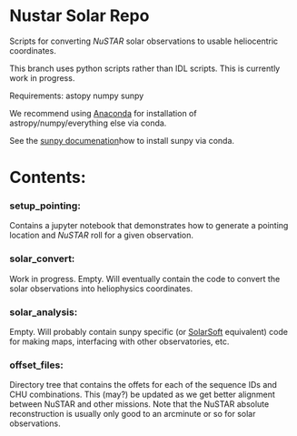 # Nustar Solar Repo
Scripts for converting *NuSTAR* solar observations to usable heliocentric coordinates.

This branch uses python scripts rather than IDL scripts. This is currently work in progress.

Requirements:
  astopy
  numpy
  sunpy

We recommend using [Anaconda](https://www.continuum.io/downloads) for installation of astropy/numpy/everything else via conda.

See the [sunpy documenation](http://sunpy.org)how to install sunpy via conda.


# Contents: 

### setup_pointing:

Contains a jupyter notebook that demonstrates how to generate a pointing location and *NuSTAR* roll for a given observation. 

### solar_convert:

Work in progress. Empty. Will eventually contain the code to convert the solar observations into heliophysics coordinates.

### solar_analysis:

Empty. Will probably contain sunpy specific (or [SolarSoft](http://www.lmsal.com/solarsoft/) equivalent) code for making maps, interfacing with other observatories, etc.

### offset_files:

Directory tree that contains the offets for each of the sequence IDs and CHU combinations. This (may?) be updated as we get better alignment between NuSTAR and other missions. Note that the NuSTAR absolute reconstruction is usually only good to an arcminute or so for solar observations.




